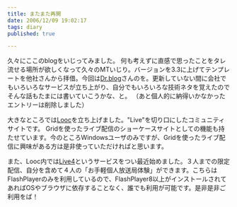 ```yaml
---
title: またまた再開
date: 2006/12/09 19:02:17
tags: diary
published: true

---
```


久々にここのblogをいじってみました。
何も考えずに直感で思ったことをタレ流せる場所が欲しくなって久々のMTいじり。バージョンを3.3に上げてテンプレートを他社さんから拝借。今回は<a href="http://drblog.jp/">Dr.blog</a>さんのを。更新していない間に会社でもいろいろなサービスが立ち上がり、自分でもいろいろな技術ネタを覚えたのでそんな話もたまには書いていこうかな、と。
（あと個人的に納得いかなかったエントリーは削除しました）



大きなところでは<a href="http://looc.jp">Looc</a>を立ち上げました。"Live"を切り口にしたコミュニティサイトです。
Gridを使ったライブ配信のショーケースサイトとしての機能も持たせています。今のところWindowsユーザのみですが、Gridを使ったライブ配信に興味がある方は是非使っていただければと思います。

また、Looc内では<a href="http://looc.jp/?m=pc&a=page_h_pr&c=live4">Live4</a>というサービスをつい最近始めました。３人までの限定配信、自分を含めて４人の「お手軽個人放送局体験」ができます。こちらはFlashPlayerのみを利用しているので、FlashPlayer8以上がインストールされてあればOSやブラウザに依存することなく、誰でも利用が可能です。是非是非ご利用をば！
